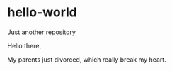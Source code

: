 # hello-world
Just another repository
 
Hello there,

My parents just divorced, which really break my heart.
